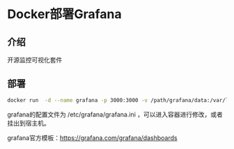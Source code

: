 # Docker部署Grafana

## 介绍

开源监控可视化套件

## 部署

```bash
docker run  -d --name grafana -p 3000:3000 -v /path/grafana/data:/var/lib/grafana  grafana/grafana
```

grafana的配置文件为 /etc/grafana/grafana.ini ，可以进入容器进行修改，或者挂出到宿主机。

grafana官方模板：https://grafana.com/grafana/dashboards
